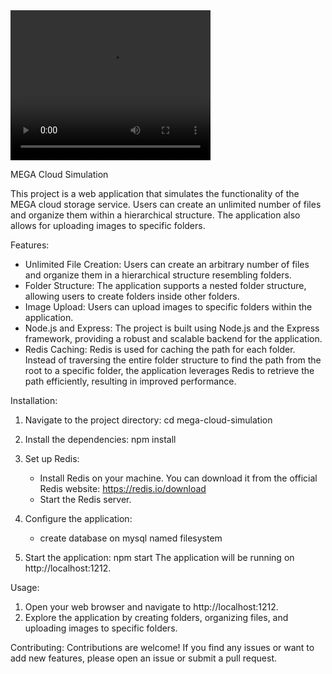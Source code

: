 <video width="320" height="240" controls>
  <source src="https://www.loom.com/share/7f840f94ea0b44e2950d10a5ad127a1d" type="video/mp4">
  Your browser does not support the video tag.
</video>

MEGA Cloud Simulation

This project is a web application that simulates the functionality of the MEGA cloud storage service. Users can create an unlimited number of files and organize them within a hierarchical structure. The application also allows for uploading images to specific folders.

Features:

- Unlimited File Creation: Users can create an arbitrary number of files and organize them in a hierarchical structure resembling folders.
- Folder Structure: The application supports a nested folder structure, allowing users to create folders inside other folders.
- Image Upload: Users can upload images to specific folders within the application.
- Node.js and Express: The project is built using Node.js and the Express framework, providing a robust and scalable backend for the application.
- Redis Caching: Redis is used for caching the path for each folder. Instead of traversing the entire folder structure to find the path from the root to a specific folder, the application leverages Redis to retrieve the path efficiently, resulting in improved performance.

Installation:

1. Navigate to the project directory:
   cd mega-cloud-simulation

2. Install the dependencies:
   npm install

3. Set up Redis:

   - Install Redis on your machine. You can download it from the official Redis website: https://redis.io/download
   - Start the Redis server.

4. Configure the application:

   - create database on mysql named filesystem

5. Start the application:
   npm start
   The application will be running on http://localhost:1212.

Usage:

1. Open your web browser and navigate to http://localhost:1212.
2. Explore the application by creating folders, organizing files, and uploading images to specific folders.

Contributing:
Contributions are welcome! If you find any issues or want to add new features, please open an issue or submit a pull request.
